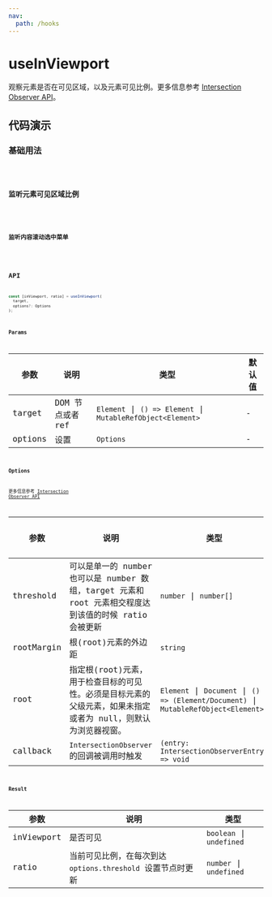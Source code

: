 ```yaml
---
nav:
  path: /hooks
---
```


# useInViewport

观察元素是否在可见区域，以及元素可见比例。更多信息参考 [Intersection Observer API](https://developer.mozilla.org/zh-CN/docs/Web/API/Intersection_Observer_API)。

## 代码演示

### 基础用法

<code src="./demo/demo1.tsx" />

### 监听元素可见区域比例

<code src="./demo/demo2.tsx" />

### 监听内容滚动选中菜单

<code src="./demo/demo3.tsx" />

## API

```typescript
const [inViewport, ratio] = useInViewport(
  target,
  options?: Options
);
```

### Params

| 参数    | 说明             | 类型                                                        | 默认值 |
| ------- | ---------------- | ----------------------------------------------------------- | ------ |
| target  | DOM 节点或者 ref | `Element` \| `() => Element` \| `MutableRefObject<Element>` | -      |
| options | 设置             | `Options`                                                   | -      |

### Options

更多信息参考 [Intersection Observer API](https://developer.mozilla.org/zh-CN/docs/Web/API/Intersection_Observer_API)

| 参数       | 说明                                                                                                          | 类型                                                                                 | 默认值 |
| ---------- | ------------------------------------------------------------------------------------------------------------- | ------------------------------------------------------------------------------------ | ------ |
| threshold  | 可以是单一的 number 也可以是 number 数组，target 元素和 root 元素相交程度达到该值的时候 ratio 会被更新        | `number` \| `number[]`                                                               | -      |
| rootMargin | 根(root)元素的外边距                                                                                          | `string`                                                                             | -      |
| root       | 指定根(root)元素，用于检查目标的可见性。必须是目标元素的父级元素，如果未指定或者为 null，则默认为浏览器视窗。 | `Element` \| `Document` \| `() => (Element/Document)` \| `MutableRefObject<Element>` | -      |
| callback   | `IntersectionObserver` 的回调被调用时触发                                                                     | `(entry: IntersectionObserverEntry) => void`                                         | -      |

### Result

| 参数       | 说明                                                        | 类型                     |
| ---------- | ----------------------------------------------------------- | ------------------------ |
| inViewport | 是否可见                                                    | `boolean` \| `undefined` |
| ratio      | 当前可见比例，在每次到达 `options.threshold` 设置节点时更新 | `number` \| `undefined`  |
